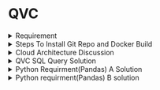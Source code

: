 # QVC

<details>

  <summary> Requirement </summary>

# Requirement A: Managing Data Dictionary #

Lets assume that there is an arbitary dictionary d. 

e.g. 

data1 = {'key11': { 'key21': 'a','key22': 'b',}, 
        'key13': {'key31': 'd','key32':{'key21': 'e', 'key22': 'f',},},
        'key12': 'c',  
         }

## Q1- How can you update leaves (values) of a dictionary ?

 e.g. values 'a', 'b',....'f'.#     
 such that the maps 'a' -> 'aa', 'b'->'bb' and so on are applied! 

## Q2- Write up a function that does this algorithmically for an arbitrary dictionary ?

   2.1 your function can just update d 
   
   2.2 your function can return a dictionary without mutating d

Now, what if we had other data types 

d2 = { 'key11':{'key21': 'a', 'key22': 'b',},
       'key12': 'c',
       'key13': { 'key31': 'd', 'key32':{ 'key21': 'e','key22': 'f', },},    
       'key14': [1,2,3], 1 : (2,3), }

## Q3. Can you generalize your function to deal with the cases above in d2 ? 
   
   where list and strings are doubled or in general multiplied by n=2 
   
   e.g. 'a' ->'aa',# [1,2,3] -> [1,2,3,1,2,3]  
   
   and tuples are not modified.#---------------------# 
   
   3.1 your function can just update d2# 
   
   3.2 your function can return a dictionary without mutating d2#--------------------# 
   
   Hint: a neat style of coding with doc strings and type indication is appreciated.  
   Hint2: The dictionaries above are small but what if you have a large dictionary # with 10-times nested sub dictionaries.

# Requirement B

We are going to create some features for a # pandas dataframe based on a simillar approach. 

There are three coding assignments: Q1, Q2 & Q3 ## Product groups in QVC fashion assortments have SKN numbers to identify them. ## Here are some data on sales and inventory. 

Our task is to decide on which lifecycle the ## product will be in.
 """
 "skn": "302129",      --> product ID"
 dropship" : False,   --> if this product is from an external vendor
 "date": pd.Timestamp("2023-04-23"),   --> basically today
 "sales_per_day": 10,  --> estimated sales per day for next 30 days. 
 "price": 13,          --> unit price of the item in euro
 "current_stock" : 200, --> stock count as of today 
 "date_new_stock_arrival": pd.Timestamp("2023-06-03"), --> items new stock arrival date :)"new_stock": 300,  --> new stock size of the item 
 "reorder" : True, --> checks if the item is reorderable
 "days_stock_age" : 90, --> the age of the old stock"""
 
 import pandas as pd
 import numpy as np
 
 dropship = False## 
 WARNING : This is just a test dataset## 
 Your solution should work for any dataset with the same structure
 ```
 data = pd.DataFrame.from_records(    data =   [
        {#0
            "skn": "302129",
            "dropship" : False, 
            "date": pd.Timestamp("2023-04-23"),
            "sales_per_day": 10,
            "price": 13, 
            "current_stock" : 200, 
            "date_new_stock_arrival": pd.Timestamp("2023-06-03"),
            "new_stock": 300, 
            "reorder" : True,
            "days_stock_age" : 90, 
        },
        {#1
            "skn": "332121",
            "dropship" : True, 
            "date": pd.Timestamp("2023-04-23"),
            "sales_per_day": 5,
            "price": 150, 
            "current_stock" : 20, 
            "date_new_stock_arrival": pd.Timestamp("2023-05-10"),
            "new_stock": 10, 
            "reorder" : True,
             "days_stock_age" : 100, 
        },
        {#2
            "skn": "112124",
            "dropship" : False,
            "date": pd.Timestamp("2023-04-23"),
            "sales_per_day": 2,
            "price": 1000, 
            "current_stock" : 100, 
            "date_new_stock_arrival": pd.Timestamp("2023-05-15"),
            "new_stock": 10, 
            "reorder" : True, 
             "days_stock_age" : 20, 
        },
        {#3
            "skn": "192123",
            "dropship" : False,
            "date": pd.Timestamp("2023-04-23"),
            "sales_per_day": 2,
            "price": 29, 
            "current_stock" : 50, 
            "date_new_stock_arrival": pd.Timestamp("2023-05-15"),
            "new_stock": 100, 
            "reorder" : True, 
             "days_stock_age" : 120, 
        },
        {#4
            "skn": "762129",
            "dropship" : False,
            "date": pd.Timestamp("2023-04-23"),
            "sales_per_day": 2,
            "price": 77, 
            "current_stock" : 15, 
            "date_new_stock_arrival": pd.Timestamp("2023-05-05"),
            "new_stock": 10, 
            "reorder" : True, 
             "days_stock_age" : 10, 
        },
        {#5
            "skn": "762134",
            "dropship" : False,
            "date": pd.Timestamp("2023-04-23"),
            "sales_per_day": 2,
            "price": 99, 
            "current_stock" : 20, 
            "date_new_stock_arrival": pd.Timestamp("2023-06-03"),
            "new_stock": 10, 
            "reorder" : True, 
            "days_stock_age" : 30, 
        },
        {#6
            "skn": "762134",
            "dropship" : False,
            "date": pd.Timestamp("2023-04-23"),
            "sales_per_day": 2,
            "price": 299, 
            "current_stock" : 200, 
            "date_new_stock_arrival": np.nan,
            "new_stock": 0, 
            "reorder" : False, 
            "days_stock_age" : 200, 
        }
    ]

``` 


## Q1. Prepare the data via calculatin the following new columns 
    
      - stockout_days : stock will be consumed in how many days from today (date)
      - stock_arrival_days : new stock will arrive in how many days from today(date)

```
lifecycle_tree = {
    '(is item dropship ?)': 
        {
        'YES':  'Scenario: Price RRP', 
        'NO' : 
            {
                '( is stock age < 100 ?)':
                {
                    'YES':
                        { 
                            '(Can item stock be reordered ?)':
                                {

                                    'YES': 
                                        {
                                            '(is stock_arrival_days - stockout_days > 7 days)': 
                                                {
                                                    'YES' : 'Scenario: Inventory Turnover Margin-%20',
                                                    'NO'  : 'Scenario: Margin Optimisation with Market Constraints'
                                                }
                                        },

                                    'NO': 'Scenario: Margin Optimisation' 
                                }
                        },
                    'NO': 'Scenario: Markdown'
                }
            }
        }
}
```
## Q2.  Write up a function that takes in each row and returns two strings lifecycle scenario and path 
     # e.g. # return 'Scenario: Markdown' , 
     '(is item dropship ?)_NO_( is stock age < 100 ?)_NO'def lifecylcle( tree, path , data_row):        """ this will eventually return scenario, scenario_path """

## Q3 Apply the function to data, so that there are two new columns in data called  'scenario', 'scenario_path'# for every product SKN. 

</details>

<details>
  <summary> Steps To Install Git Repo and Docker Build </summary>

 #  Steps to install Git Repo and Docker Build on your Local Machine:
   1) Clone the repository in your project directory
        
        ```
        prompt>  git clone git@github.com:sksingh56/qvc.git
        ```
   2) Run Docker compose build
       
       ```
        prompt> docker-compose build
       ```

   3) Set Docker Compose to run test 
      
       ```
        prompt> docker-compose run test sh
        ```

   4) Run All the test
       
       ```
        pytest
       ```

   5) Run specific test for dictionary
   
       ```
        pytest -k dict
       ```
   6) Run specific test for pandas   
       ```
        pytest -k pandas
       ```  
</details>

<details>

  <summary> Cloud Architecture Discussion  </summary>
  
  [Mindmap](https://lucid.app/documents/view/52808558-9553-4714-b199-adec1f897864) / [Mindmap Github URL](architecture/mindmap.png)

  [Proposed Architect Solution](https://viewer.diagrams.net/?tags=%7B%7D&highlight=0000ff&edit=_blank&layers=1&nav=1&title=qvc_proposed_solution.drawio#Uhttps%3A%2F%2Fdrive.google.com%2Fuc%3Fid%3D1XZW8OP-nE_HWGQGmZ5kshrCBEO5WQhWk%26export%3Ddownload)
  
  
  ##Option 1: Oracle migration using the Lift and Shift approach. 
  
  We need to migrate two years' worth of data, with a daily volume of 10GB, which could result in migrating 7-8TB of data. The cost and time required to migrate data over VPN or dedicated network connections is likely to be significant. Additionally, continuous migration of data in small chunks could impact the schedules of the EDM (Enterprise Data Management) processes. Therefore, the Lift and Shift approach would be a good choice

  [Oracle database migration: Lift and shift](https://learn.microsoft.com/en-us/azure/architecture/example-scenario/oracle-migrate/oracle-migration-lift-shift)

 [Design And Performance For Oracle Migrations](https://learn.microsoft.com/en-us/azure/synapse-analytics/migration-guides/oracle/1-design-performance-migration)  
  
</details>

<details>
<summary> QVC SQL Query Solution </summary>

[Entity Relationship Diagram](sql/qvc_entity_relation_ship.drawio.png)

[SQL query implementation](sql/SQL.md)

</details>

<details>

  <summary> Python Requirment(Pandas) A Solution </summary>

  [Code To Handle Dict Data Frame For Requirment A](scripts/dict_handling.py)
  
  [Script Having Common Module](tests/conftest.py)

  [Pytest Script For Unit Testing of Dictionary For Requirement A](tests/test_dict.py) 

</details>



<details>
  <summary> Python requirment(Pandas) B solution </summary>

  [code to handle pandas data frame for Requirment B](scripts/pandas_df.py) 

  [script having common module](tests/conftest.py)

  [pytest script for unit test script pandas dataframe for requirement B](tests/test_pandas_df.py)

</details>
